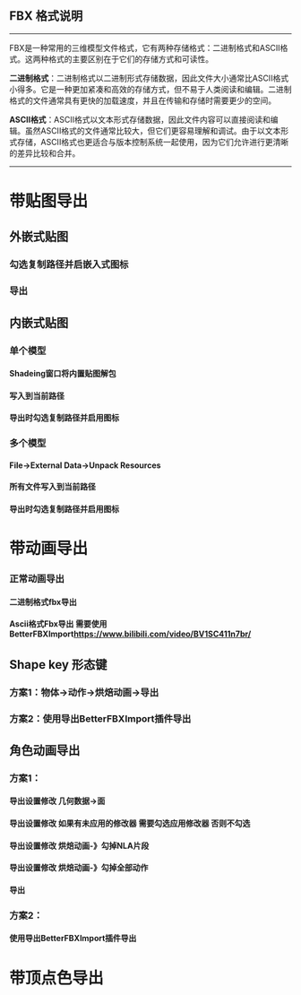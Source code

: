 ## FBX 格式说明
---
FBX是一种常用的三维模型文件格式，它有两种存储格式：二进制格式和ASCII格式。这两种格式的主要区别在于它们的存储方式和可读性。

**二进制格式**：二进制格式以二进制形式存储数据，因此文件大小通常比ASCII格式小得多。它是一种更加紧凑和高效的存储方式，但不易于人类阅读和编辑。二进制格式的文件通常具有更快的加载速度，并且在传输和存储时需要更少的空间。

**ASCII格式**：ASCII格式以文本形式存储数据，因此文件内容可以直接阅读和编辑。虽然ASCII格式的文件通常比较大，但它们更容易理解和调试。由于以文本形式存储，ASCII格式也更适合与版本控制系统一起使用，因为它们允许进行更清晰的差异比较和合并。

---


# 带贴图导出
## 外嵌式贴图
### 勾选复制路径并启嵌入式图标
### 导出
## 内嵌式贴图
### 单个模型
#### Shadeing窗口将内置贴图解包
#### 写入到当前路径
#### 导出时勾选复制路径并启用图标
### 多个模型

#### File->External Data->Unpack Resources
#### 所有文件写入到当前路径
#### 导出时勾选复制路径并启用图标



# 带动画导出
### 正常动画导出
#### 二进制格式fbx导出
#### Ascii格式Fbx导出  需要使用BetterFBXImport<https://www.bilibili.com/video/BV1SC411n7br/>

## Shape key 形态键
### 方案1：物体->动作->烘焙动画->导出
### 方案2：使用导出BetterFBXImport插件导出

## 角色动画导出
### 方案1：
#### 导出设置修改   几何数据->面
#### 导出设置修改 如果有未应用的修改器 需要勾选应用修改器 否则不勾选
#### 导出设置修改 烘焙动画-》勾掉NLA片段
#### 导出设置修改 烘焙动画-》勾掉全部动作
#### 导出 

### 方案2：
#### 使用导出BetterFBXImport插件导出

# 带顶点色导出



